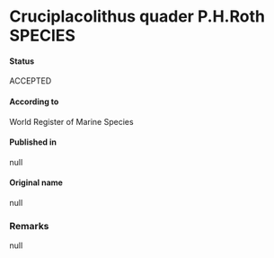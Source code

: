 Cruciplacolithus quader P.H.Roth SPECIES
=======

#### Status
ACCEPTED

#### According to
World Register of Marine Species

#### Published in
null

#### Original name
null

### Remarks
null